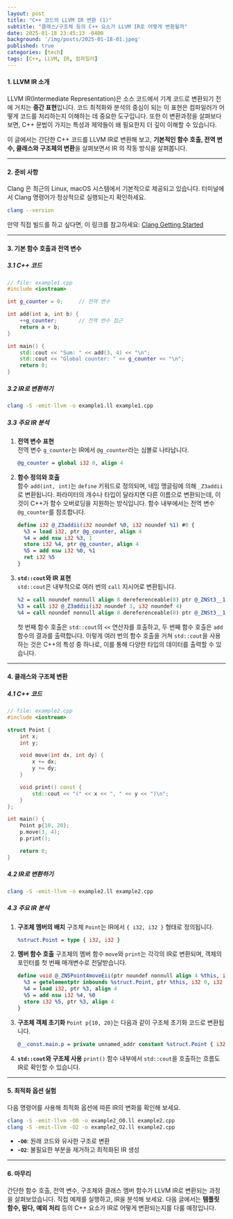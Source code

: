 ```yaml
---
layout: post
title: "C++ 코드의 LLVM IR 변환 (1)"
subtitle: "클래스/구조체 등의 C++ 요소가 LLVM IR로 어떻게 변환될까"
date: 2025-01-18 23:45:13 -0400
background: '/img/posts/2025-01-18-01.jpeg'
published: true
categories: [tech]
tags: [C++, LLVM, IR, 컴파일러]
---
```



#### **1. LLVM IR 소개**

LLVM IR(Intermediate Representation)은 소스 코드에서 기계 코드로 변환되기 전에 거치는 **중간 표현**입니다. 코드 최적화와 분석의 중심이 되는 이 표현은 컴파일러가 어떻게 코드를 처리하는지 이해하는 데 중요한 도구입니다. 또한 이 변환과정을 살펴보다 보면, C++ 문법이 가지는 특성과 제약들이 왜 필요한지 더 깊이 이해할 수 있습니다.

이 글에서는 간단한 C++ 코드를 LLVM IR로 변환해 보고, **기본적인 함수 호출, 전역 변수, 클래스와 구조체의 변환**을 살펴보면서 IR 의 작동 방식을 살펴봅니다.

---

#### **2. 준비 사항**

Clang 은 최근의 Linux, macOS 시스템에서 기본적으로 제공되고 있습니다. 터미널에서 Clang 명령어가 정상적으로 실행되는지 확인하세요.

```bash
clang --version
```

만약 직접 빌드를 하고 싶다면, 이 링크를 참고하세요: [Clang Getting Started](https://clang.llvm.org/get_started.html)

---

#### **3. 기본 함수 호출과 전역 변수**

##### **3.1 C++ 코드**

```cpp
// file: example1.cpp
#include <iostream>

int g_counter = 0;     // 전역 변수

int add(int a, int b) {
    ++g_counter;       // 전역 변수 접근
    return a + b;
}

int main() {
    std::cout << "Sum: " << add(3, 4) << "\n";
    std::cout << "Global counter: " << g_counter << "\n";
    return 0;
}
```

##### **3.2 IR로 변환하기**

```bash
clang -S -emit-llvm -o example1.ll example1.cpp
```

##### **3.3 주요 IR 분석**

1. **전역 변수 표현**  
   전역 변수 `g_counter`는 IR에서 `@g_counter`라는 심볼로 나타납니다.
   ```llvm
   @g_counter = global i32 0, align 4
   ```

2. **함수 정의와 호출**  
   함수 `add(int, int)`는 `define` 키워드로 정의되며, 네임 맹글링에 의해 `_Z3addii`로 변환됩니다. 파라미터의 개수나 타입이 달라지면 다른 이름으로 변환되는데, 이것이 C++가 함수 오버로딩을 지원하는 방식입니다. 함수 내부에서는 전역 변수 `@g_counter`를 참조합니다.
   ```llvm
   define i32 @_Z3addii(i32 noundef %0, i32 noundef %1) #0 {
     %3 = load i32, ptr @g_counter, align 4
     %4 = add nsw i32 %3, 1
     store i32 %4, ptr @g_counter, align 4
     %5 = add nsw i32 %0, %1
     ret i32 %5
   }
   ```

3. **`std::cout`와 IR 표현**  
   `std::cout`은 내부적으로 여러 번의 `call` 지시어로 변환됩니다.
   ```llvm
   %2 = call noundef nonnull align 8 dereferenceable(8) ptr @_ZNSt3__1lsB8ue170006INS_11char_traitsIcEEEERNS_13basic_ostreamIcT_EES6_PKc(ptr noundef nonnull align 8 dereferenceable(8) @_ZNSt3__14coutE, ptr noundef @.str)
   %3 = call i32 @_Z3addii(i32 noundef 3, i32 noundef 4)
   %4 = call noundef nonnull align 8 dereferenceable(8) ptr @_ZNSt3__113basic_ostreamIcNS_11char_traitsIcEEElsEi(ptr noundef %2, i32 noundef %3)
   ```
   첫 번째 함수 호출은 `std::cout`의 `<<` 연산자를 호출하고, 두 번째 함수 호출은 `add` 함수의 결과를 출력합니다. 이렇게 여러 번의 함수 호출을 거쳐 `std::cout`을 사용하는 것은 C++의 특성 중 하나로, 이를 통해 다양한 타입의 데이터를 출력할 수 있습니다.   

---

#### **4. 클래스와 구조체 변환**

##### **4.1 C++ 코드**

```cpp
// file: example2.cpp
#include <iostream>

struct Point {
    int x;
    int y;

    void move(int dx, int dy) {
        x += dx;
        y += dy;
    }

    void print() const {
        std::cout << "(" << x << ", " << y << ")\n";
    }
};

int main() {
    Point p{10, 20};
    p.move(3, 4);
    p.print();

    return 0;
}
```

##### **4.2 IR로 변환하기**

```bash
clang -S -emit-llvm -o example2.ll example2.cpp
```

##### **4.3 주요 IR 분석**

1. **구조체 멤버의 배치**
   구조체 `Point`는 IR에서 `{ i32, i32 }` 형태로 정의됩니다.
   ```llvm
   %struct.Point = type { i32, i32 }
   ```

2. **멤버 함수 호출**
   구조체의 멤버 함수 `move`와 `print`는 각각의 IR로 변환되며, 객체의 포인터를 첫 번째 매개변수로 전달받습니다.
   ```llvm
   define void @_ZN5Point4moveEii(ptr noundef nonnull align 4 %this, i32 noundef %0, i32 noundef %1) {
     %3 = getelementptr inbounds %struct.Point, ptr %this, i32 0, i32 0
     %4 = load i32, ptr %3, align 4
     %5 = add nsw i32 %4, %0
     store i32 %5, ptr %3, align 4
   }
   ```

3. **구조체 객체 초기화**
   `Point p{10, 20}`는 다음과 같이 구조체 초기화 코드로 변환됩니다.
   ```llvm
   @__const.main.p = private unnamed_addr constant %struct.Point { i32 10, i32 20 }, align 4
   ```

4. **`std::cout`와 구조체 사용**
   `print()` 함수 내부에서 `std::cout`을 호출하는 흐름도 IR로 확인할 수 있습니다.

---

#### **5. 최적화 옵션 실험**

다음 명령어를 사용해 최적화 옵션에 따른 IR의 변화를 확인해 보세요.
```bash
clang -S -emit-llvm -O0 -o example2_O0.ll example2.cpp
clang -S -emit-llvm -O2 -o example2_O2.ll example2.cpp
```

- **`-O0`**: 원래 코드와 유사한 구조로 변환
- **`-O2`**: 불필요한 부분을 제거하고 최적화된 IR 생성

---

#### **6. 마무리**

간단한 함수 호출, 전역 변수, 구조체와 클래스 멤버 함수가 LLVM IR로 변환되는 과정을 살펴보았습니다. 직접 예제를 실행하고, IR을 분석해 보세요. 다음 글에서는 **템플릿 함수, 람다, 예외 처리** 등의 C++ 요소가 IR로 어떻게 변환되는지를 다룰 예정입니다.


